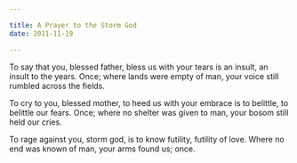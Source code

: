 ```yaml
---

title: A Prayer to the Storm God
date: 2011-11-19

---
```


To say that you, blessed father, bless us
with your tears is an insult, an insult
to the years. Once; where lands were empty
of man, your voice still rumbled
across the fields.

To cry to you, blessed mother, to heed us
with your embrace is to belittle, to belittle
our fears. Once; where no shelter was given
to man, your bosom still held
our cries.

To rage against you, storm god, is to know
futility, futility of love. Where no end was known
of man, your arms found us; once.
